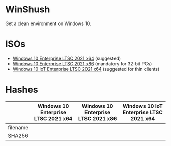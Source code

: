# WinShush
Get a clean environment on Windows 10.

# ISOs
- [Windows 10 Enterprise LTSC 2021 x64](https://dweb.link/ipfs/bafybeih4tqwbsoqpl2ip7mcv5ofuynto3xlh4nirkt3m4s3wdz6oph32rq?filename=en-us_windows_10_enterprise_ltsc_2021_x64_dvd_d289cf96.iso) (suggested)
- [Windows 10 Enterprise LTSC 2021 x86](https://dweb.link/ipfs/bafybeig6ccmioq2ojdrjpkslmgopupoozc6wbsvdeqaxaerc7tydbgnqj4?filename=en-us_windows_10_enterprise_ltsc_2021_x86_dvd_9f4aa95f.iso) (mandatory for 32-bit PCs)
- [Windows 10 IoT Enterprise LTSC 2021 x64](https://dweb.link/ipfs/bafybeicfku5j343hn3h6qj3l4fjqj5xu5542xhhhcnt6ivhduxp4ldu7re?filename=en-us_windows_10_iot_enterprise_ltsc_2021_x64_dvd_257ad90f.iso) (suggested for thin clients)

# Hashes
|          | Windows 10 Enterprise LTSC 2021 x64 | Windows 10 Enterprise LTSC 2021 x86 | Windows 10 IoT Enterprise LTSC 2021 x64 |
|----------|-------------------------------------|-------------------------------------|-----------------------------------------|
| filename |                                     |                                     |                                         |
| SHA256   |    
